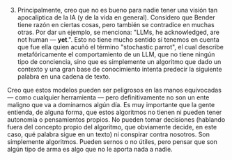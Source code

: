 3. Principalmente, creo que no es bueno para nadie tener una visión tan apocalíptica de la IA (y de la vida en general). Considero que Bender tiene razón en ciertas cosas, pero también se contradice en muchas otras. Por dar un ejemplo, se menciona: "LLMs, he acknowledged, are not human — **yet**.". Esto no tiene mucho sentido si tenemos en cuenta que fue ella quien acuñó el término "stochastic parrot", el cual describe metafóricamente el comportamiento de un LLM, que no tiene ningún tipo de conciencia, sino que es simplemente un algoritmo que dado un contexto y una gran base de conocimiento intenta predecir la siguiente palabra en una cadena de texto. 

Creo que estos modelos pueden ser peligrosos en las manos equivocadas — como cualquier herramienta — pero definitivamente no son un ente maligno que va a dominarnos algún día. Es muy importante que la gente entienda, de alguna forma, que estos algoritmos no tienen ni pueden tener autonomía o pensamientos propios. No pueden tomar decisiones (hablando fuera del concepto propio del algoritmo, que obviamente decide, en este caso, qué palabra sigue en un texto) ni conspirar contra nosotros. Son simplemente algoritmos. Pueden sernos o no útiles, pero pensar que son algún tipo de arma es algo que no le aporta nada a nadie.
